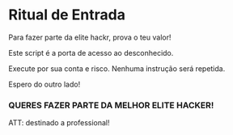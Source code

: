 # Ritual de Entrada
Para fazer parte da elite hackr, prova o teu valor! 

Este script é a porta de acesso ao desconhecido.

Execute por sua conta e risco. Nenhuma instrução será repetida.

Espero do outro lado! 

###  QUERES FAZER PARTE DA MELHOR ELITE HACKER! 

ATT: destinado a professional! 
